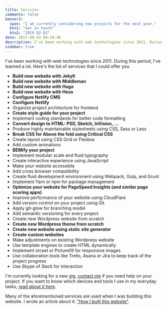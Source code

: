 ```yaml
---
title: Services
comments: false
banner2:
  span: "I am currently considering new projects for the next year."
  btn1: "Get in touch"
  btn2: "2019 Q2-Q3"
date: 2017-08-03 09:34:48
description: I've been working with web technologies since 2011. During this period, I've learned a lot. Here's the list of services that I could offer you.
sidebar: true
---
```


I've been working with web technologies since 2011. During this period, I've learned a lot. Here's the list of services that I could offer you.

- **Build new website with Jekyll**
- **Build new website with Middleman**
- **Build new website with Hugo**
- **Build new website with Hexo**
- **Configure Netlify CMS**
- **Configure Netlify**
- Organize project architecture for frontend
- **Create style guide for your project**
- Implement coding standards for better code formatting
- **Convert design to HTML: PSD, Sketch, InVision, ...**
- Produce highly maintainable stylesheets using CSS, Sass or Less
- **Break CSS for Above the fold using Critical CSS**
- Create layout using CSS Grid or Flexbox
- Add custom animations
- **BEMify your project**
- Implement modular scale and fluid typography
- Create interactive experience using JavaScript
- Make your website accessible
- Add cross browser compatibility
- Create fluid development environment using Webpack, Gulp, and Grunt
- Implement Yarn or npm for package management
- **Optimize your website for PageSpeed Insights (and similar page scoring apps)**
- Improve performance of your website using CloudFlare
- Add version control on your project using Git
- Apply git-glow for branching model
- Add semantic versioning for every project
- Create new Wordpress website from scratch
- **Create new Wordpress theme from scratch**
- **Create new website using static site generator**
- **Create custom websites**
- Make adjustments on existing Wordpress website
- Use template engines to create HTML dynamically
- Implement srcset or Picturefill for responsive images
- Use collaboration tools like Trello, Asana or Jira to keep track of the project progress
- Use Skype of Slack for interaction

I'm currently looking for a new gig, [contact me](/hire-me/) if you need help on your project.
If you want to know which devices and tools I use in my everyday tasks, [read about it here](/uses/).

Many of the aforementioned services are used when I was building this website. I wrote an article about it: ["How I built this website"](/how/).
